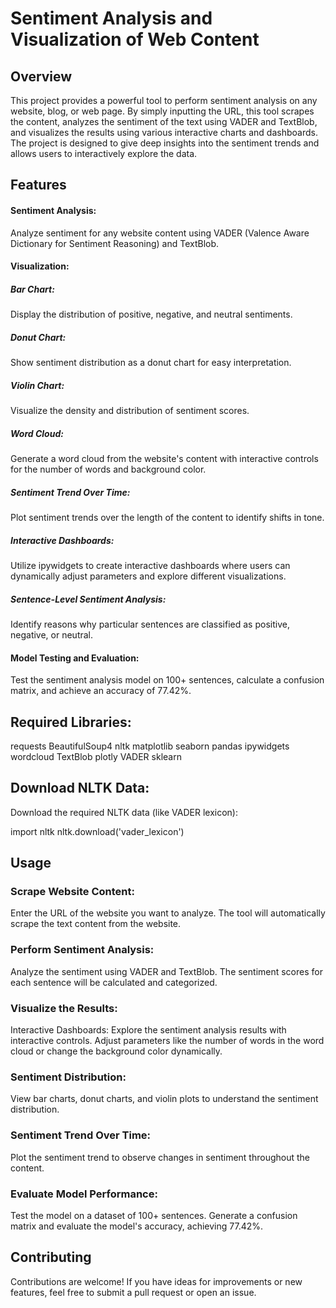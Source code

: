 # Sentiment Analysis and Visualization of Web Content
## Overview
This project provides a powerful tool to perform sentiment analysis on any website, blog, or web page. By simply inputting the URL, this tool scrapes the content, analyzes the sentiment of the text using VADER and TextBlob, and visualizes the results using various interactive charts and dashboards. The project is designed to give deep insights into the sentiment trends and allows users to interactively explore the data.

## Features
#### Sentiment Analysis: 
Analyze sentiment for any website content using VADER (Valence Aware Dictionary for Sentiment Reasoning) and TextBlob.
#### Visualization:
##### Bar Chart: 
Display the distribution of positive, negative, and neutral sentiments.
##### Donut Chart: 
Show sentiment distribution as a donut chart for easy interpretation.
##### Violin Chart: 
Visualize the density and distribution of sentiment scores.
##### Word Cloud: 
Generate a word cloud from the website's content with interactive controls for the number of words and background color.
##### Sentiment Trend Over Time: 
Plot sentiment trends over the length of the content to identify shifts in tone.
##### Interactive Dashboards: 
Utilize ipywidgets to create interactive dashboards where users can dynamically adjust parameters and explore different visualizations.
##### Sentence-Level Sentiment Analysis: 
Identify reasons why particular sentences are classified as positive, negative, or neutral.
#### Model Testing and Evaluation: 
Test the sentiment analysis model on 100+ sentences, calculate a confusion matrix, and achieve an accuracy of 77.42%.

## Required Libraries:

requests
BeautifulSoup4
nltk
matplotlib
seaborn
pandas
ipywidgets
wordcloud
TextBlob
plotly
VADER
sklearn
## Download NLTK Data: 
Download the required NLTK data (like VADER lexicon):


import nltk
nltk.download('vader_lexicon')
## Usage
### Scrape Website Content:

Enter the URL of the website you want to analyze.
The tool will automatically scrape the text content from the website.
### Perform Sentiment Analysis:

Analyze the sentiment using VADER and TextBlob.
The sentiment scores for each sentence will be calculated and categorized.
### Visualize the Results:

Interactive Dashboards: Explore the sentiment analysis results with interactive controls. Adjust parameters like the number of words in the word cloud or change the background color dynamically.
### Sentiment Distribution: 
View bar charts, donut charts, and violin plots to understand the sentiment distribution.
### Sentiment Trend Over Time: 
Plot the sentiment trend to observe changes in sentiment throughout the content.
### Evaluate Model Performance:

Test the model on a dataset of 100+ sentences.
Generate a confusion matrix and evaluate the model's accuracy, achieving 77.42%.

## Contributing
Contributions are welcome! If you have ideas for improvements or new features, feel free to submit a pull request or open an issue.
